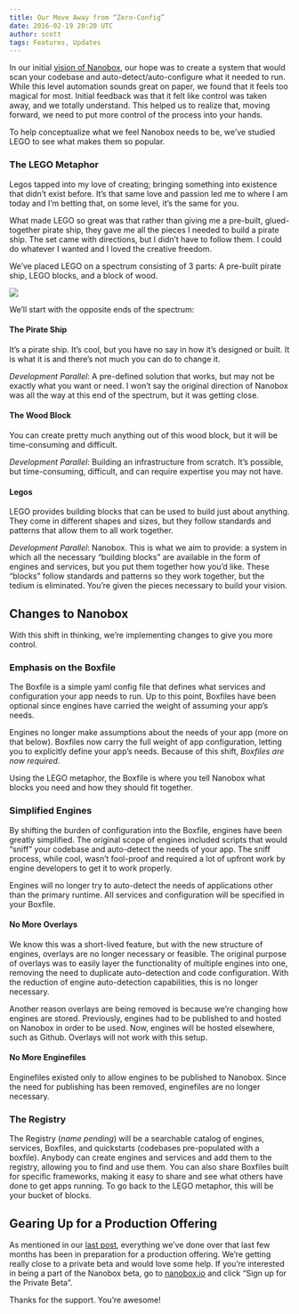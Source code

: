 ```yaml
---
title: Our Move Away from “Zero-Config”
date: 2016-02-19 20:20 UTC
author: scott
tags: Features, Updates
---
```


In our initial [vision of Nanobox](/the-vision-of-nanobox/), our hope was to create a system that would scan your codebase and auto-detect/auto-configure what it needed to run. While this level automation sounds great on paper, we found that it feels too magical for most. Initial feedback was that it felt like control was taken away, and we totally understand. This helped us to realize that, moving forward, we need to put more control of the process into your hands.

To help conceptualize what we feel Nanobox needs to be, we’ve studied LEGO to see what makes them so popular.

### The LEGO Metaphor
Legos tapped into my love of creating; bringing something into existence that didn’t exist before. It’s that same love and passion led me to where I am today and I’m betting that, on some level, it’s the same for you.

What made LEGO so great was that rather than giving me a pre-built, glued-together pirate ship, they gave me all the pieces I needed to build a pirate ship. The set came with directions, but I didn’t have to follow them. I could do whatever I wanted and I loved the creative freedom.

We’ve placed LEGO on a spectrum consisting of 3 parts: A pre-built pirate ship, LEGO blocks, and a block of wood.

<img style="display: block; max-width: 665px; margin: 0 auto;" src="/images/lego-spectrum.svg">

We’ll start with the opposite ends of the spectrum:

#### The Pirate Ship
It’s a pirate ship. It’s cool, but you have no say in how it’s designed or built. It is what it is and there’s not much you can do to change it.

*Development Parallel*: A pre-defined solution that works, but may not be exactly what you want or need. I won’t say the original direction of Nanobox was all the way at this end of the spectrum, but it was getting close.

#### The Wood Block
You can create pretty much anything out of this wood block, but it will be time-consuming and difficult.

*Development Parallel*: Building an infrastructure from scratch. It’s possible, but time-consuming, difficult, and can require expertise you may not have.

#### Legos
LEGO provides building blocks that can be used to build just about anything. They come in different shapes and sizes, but they follow standards and patterns that allow them to all work together.

*Development Parallel*: Nanobox. This is what we aim to provide: a system in which all the necessary “building blocks” are available in the form of engines and services, but you put them together how you’d like. These “blocks” follow standards and patterns so they work together, but the tedium is eliminated. You’re given the pieces necessary to build your vision.


## Changes to Nanobox
With this shift in thinking, we’re implementing changes to give you more control.

### Emphasis on the Boxfile
The Boxfile is a simple yaml config file that defines what services and configuration your app needs to run. Up to this point, Boxfiles have been optional since engines have carried the weight of assuming your app’s needs.

Engines no longer make assumptions about the needs of your app (more on that below). Boxfiles now carry the full weight of app configuration, letting you to explicitly define your app’s needs. Because of this shift, *Boxfiles are now required*.

Using the LEGO metaphor, the Boxfile is where you tell Nanobox what blocks you need and how they should fit together.

### Simplified Engines
By shifting the burden of configuration into the Boxfile, engines have been greatly simplified. The original scope of engines included scripts that would “sniff” your codebase and auto-detect the needs of your app. The sniff process, while cool, wasn’t fool-proof and required a lot of upfront work by engine developers to get it to work properly.

Engines will no longer try to auto-detect the needs of applications other than the primary runtime. All services and configuration will be specified in your Boxfile.

#### No More Overlays
We know this was a short-lived feature, but with the new structure of engines, overlays are no longer necessary or feasible. The original purpose of overlays was to easily layer the functionality of multiple engines into one, removing the need to duplicate auto-detection and code configuration. With the reduction of engine auto-detection capabilities, this is no longer necessary.

Another reason overlays are being removed is because we’re changing how engines are stored. Previously, engines had to be published to and hosted on Nanobox in order to be used. Now, engines will be hosted elsewhere, such as Github. Overlays will not work with this setup.

#### No More Enginefiles
Enginefiles existed only to allow engines to be published to Nanobox. Since the need for publishing has been removed, enginefiles are no longer necessary.

### The Registry
The Registry (*name pending*) will be a searchable catalog of engines, services, Boxfiles, and quickstarts (codebases pre-populated with a boxfile). Anybody can create engines and services and add them to the registry, allowing you to find and use them. You can also share Boxfiles built for specific frameworks, making it easy to share and see what others have done to get apps running. To go back to the LEGO metaphor, this will be your bucket of blocks.

## Gearing Up for a Production Offering
As mentioned in our [last post](/we-re-back-with-updates/), everything we’ve done over that last few months has been in preparation for a production offering. We’re getting really close to a private beta and would love some help. If you’re interested in being a part of the Nanobox beta, go to [nanobox.io](https://nanobox.io) and click “Sign up for the Private Beta”.

Thanks for the support. You’re awesome!
